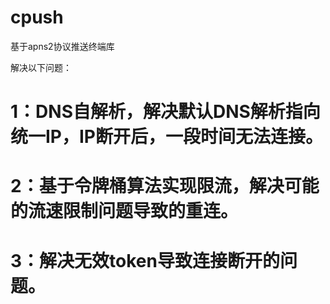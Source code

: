# cpush

基于apns2协议推送终端库

解决以下问题：
# 1：DNS自解析，解决默认DNS解析指向统一IP，IP断开后，一段时间无法连接。
# 2：基于令牌桶算法实现限流，解决可能的流速限制问题导致的重连。
# 3：解决无效token导致连接断开的问题。
